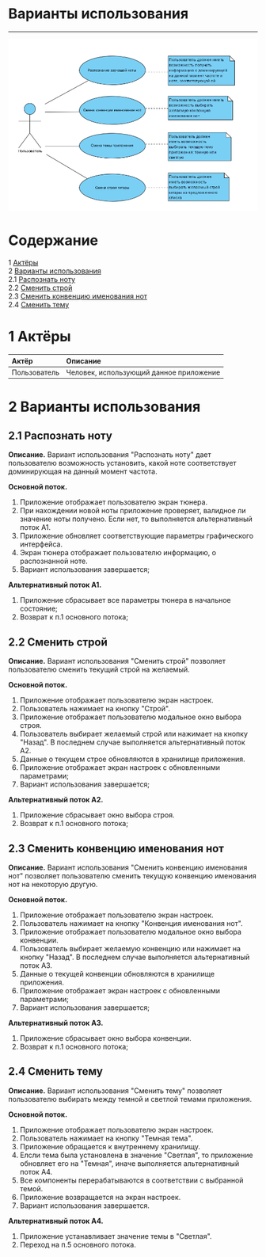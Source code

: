 ﻿# Варианты использования
---

![Диаграмма Варианты использования](https://github.com/NasterVill/LightningTunerV2/blob/master/Documents/Diagrams/Use%20Case/Use%20Case%20Diagram.PNG)

# Содержание
1 [Актёры](#1) <br>
2 [Варианты использования](#2) <br>
  2.1 [Распознать ноту](#2.1) <br>
  2.2 [Сменить строй](#2.2) <br>
  2.3 [Сменить конвенцию именования нот](#2.3) <br>
  2.4 [Сменить тему](#2.4) <br>
  
<a name="1"/>

# 1 Актёры

| Актёр | Описание |
|:--|:--|
| Пользователь | Человек, использующий данное приложение |

<a name="2"/>

# 2 Варианты использования

<a name="2.1"/>

## 2.1 Распознать ноту

**Описание.** Вариант использования "Распознать ноту" дает пользователю возможность установить, какой ноте соответствует доминирующая на данный момент частота.

**Основной поток.**
1. Приложение отображает пользователю экран тюнера.
2. При нахождении новой ноты приложение проверяет, валидное ли значение ноты получено. Если нет, то выполняется альтернативный поток А1.
3. Приложение обновляет соответствующие параметры графического интерфейса.
4. Экран тюнера отображает пользователю информацию, о распознанной ноте.
5. Вариант использования завершается;

**Альтернативный поток А1.**
1. Приложение сбрасывает все параметры тюнера в начальное состояние;
2. Возврат к п.1 основного потока;

<a name="2.2"/>

## 2.2 Сменить строй

**Описание.** Вариант использования "Сменить строй" позволяет пользователю сменить текущий строй на желаемый.

**Основной поток.**
1. Приложение отображает пользователю экран настроек.
2. Пользователь нажимает на кнопку "Строй".
3. Приложение отображает пользователю модальное окно выбора строя.
4. Пользователь выбирает желаемый строй или нажимает на кнопку "Назад". В последнем случае выполняется альтернативный поток А2.
5. Данные о текущем строе обновляются в хранилище приложения.
6. Приложение отображает экран настроек с обновленными параметрами;
7. Вариант использования завершается;

**Альтернативный поток А2.**
1. Приложение сбрасывает окно выбора строя.
2. Возврат к п.1 основного потока;

<a name="2.3"/>

## 2.3 Сменить конвенцию именования нот

**Описание.** Вариант использования "Сменить конвенцию именования нот" позволяет пользователю сменить текущую конвенцию именования нот на некоторую другую.

**Основной поток.**
1. Приложение отображает пользователю экран настроек.
2. Пользователь нажимает на кнопку "Конвенция именования нот".
3. Приложение отображает пользователю модальное окно выбора конвенции.
4. Пользователь выбирает желаемую конвенцию или нажимает на кнопку "Назад". В последнем случае выполняется альтернативный поток А3.
5. Данные о текущей конвенции обновляются в хранилище приложения.
6. Приложение отображает экран настроек с обновленными параметрами;
7. Вариант использования завершается;

**Альтернативный поток А3.**
1. Приложение сбрасывает окно выбора конвенции.
2. Возврат к п.1 основного потока;

<a name="2.4"/>

## 2.4 Сменить тему

**Описание.** Вариант использования "Сменить тему" позволяет пользователю выбирать между темной и светлой темами приложения.

**Основной поток.**
1. Приложение отображает пользователю экран настроек.
2. Пользователь нажимает на кнопку "Темная тема".
3. Приложение обращается к внутреннему хранилищу.
4. Елсли тема была установлена в значение "Светлая", то приложение обновляет его на "Темная", иначе выполняется альтернативный поток А4.
5. Все компоненты перерабатываются в соответствии с выбранной темой.
6. Приложение возвращается на экран настроек.
7. Вариант использования завершается.

**Альтернативный поток А4.**
1. Приложение устанавливает значение темы в "Светлая".
2. Переход на п.5 основного потока.
